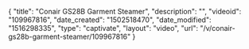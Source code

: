 {
    "title": "Conair GS28B Garment Steamer",
    "description": "",
    "videoid": "109967816",
    "date_created": "1502518470",
    "date_modified": "1516298335",
    "type": "captivate",
    "layout": "video",
    "url": "\/v\/conair-gs28b-garment-steamer\/109967816"
}
